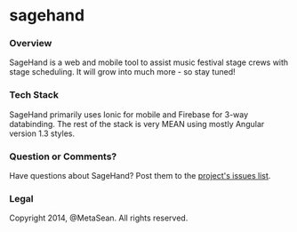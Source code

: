 sagehand
========

### Overview
SageHand is a web and mobile tool to assist music festival stage crews with stage scheduling.  It will grow into much more - so stay tuned!

### Tech Stack
SageHand primarily uses Ionic for mobile and Firebase for 3-way databinding.  The rest of the stack is very MEAN using mostly Angular version 1.3 styles.

### Question or Comments?
Have questions about SageHand?  Post them to the [project's issues list](https://github.com/metasean/sage-hand/issues).

### Legal
Copyright 2014, @MetaSean.  All rights reserved.
 
